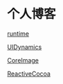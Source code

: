 # 个人博客


[runtime](https://github.com/Areaper/MyBlog/issues/1) 

[UIDynamics](https://github.com/Areaper/MyBlog/issues/2)

[CoreImage](https://github.com/Areaper/MyBlog/issues/3)

[ReactiveCocoa](https://github.com/Areaper/MyBlog/issues/4)
